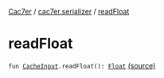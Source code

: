 [Cac7er](../index.md) / [cac7er.serializer](index.md) / [readFloat](./read-float.md)

# readFloat

`fun `[`CacheInput`](-cache-input.md)`.readFloat(): `[`Float`](https://kotlinlang.org/api/latest/jvm/stdlib/kotlin/-float/index.html) [(source)](http://2wiqua.wcaokaze.com/gitbucket/wcaokaze/Cac7er/blob/master/src/main/java/cac7er/serializer/primitive.kt#L60)